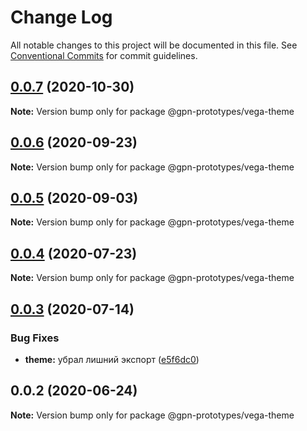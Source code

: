 # Change Log

All notable changes to this project will be documented in this file.
See [Conventional Commits](https://conventionalcommits.org) for commit guidelines.

## [0.0.7](https://github.com/gpn-prototypes/vega-ui/compare/@gpn-prototypes/vega-theme@0.0.6...@gpn-prototypes/vega-theme@0.0.7) (2020-10-30)

**Note:** Version bump only for package @gpn-prototypes/vega-theme





## [0.0.6](https://github.com/gpn-prototypes/vega-ui/compare/@gpn-prototypes/vega-theme@0.0.5...@gpn-prototypes/vega-theme@0.0.6) (2020-09-23)

**Note:** Version bump only for package @gpn-prototypes/vega-theme





## [0.0.5](https://github.com/gpn-prototypes/vega-ui/compare/@gpn-prototypes/vega-theme@0.0.4...@gpn-prototypes/vega-theme@0.0.5) (2020-09-03)

**Note:** Version bump only for package @gpn-prototypes/vega-theme





## [0.0.4](https://github.com/gpn-prototypes/vega-ui/compare/@gpn-prototypes/vega-theme@0.0.3...@gpn-prototypes/vega-theme@0.0.4) (2020-07-23)

**Note:** Version bump only for package @gpn-prototypes/vega-theme





## [0.0.3](https://github.com/gpn-prototypes/vega-ui/compare/@gpn-prototypes/vega-theme@0.0.2...@gpn-prototypes/vega-theme@0.0.3) (2020-07-14)


### Bug Fixes

* **theme:** убрал лишний экспорт ([e5f6dc0](https://github.com/gpn-prototypes/vega-ui/commit/e5f6dc0d4d48f9a4c1976d4bb0db4b30c9830693))





## 0.0.2 (2020-06-24)

**Note:** Version bump only for package @gpn-prototypes/vega-theme
